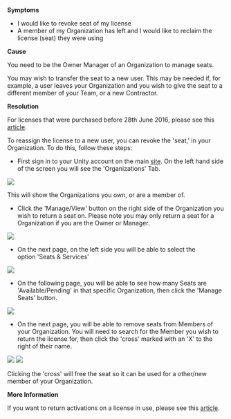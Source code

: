 
        

**Symptoms** 

*   I would like to revoke seat of my license
*   A member of my Organization has left and I would like to reclaim the license (seat) they were using

**Cause** 

You need to be the Owner Manager of an Organization to manage seats.

You may wish to transfer the seat to a new user. This may be needed if, for example, a user leaves your Organization and you wish to give the seat to a different member of your Team, or a new Contractor.

**Resolution** 

For licenses that were purchased before 28th June 2016, please see this [article](https://support.unity3d.com/hc/en-us/articles/205056069).

To reassign the license to a new user, you can revoke the 'seat,' in your Organization. To do this, follow these steps:

*   First sign in to your Unity account on the main [site](https://id.unity.com/account/edit). On the left hand side of the screen you will see the 'Organizations' Tab.

![](/hc/en-us/article_attachments/204268323/Screen_Shot_2016-05-27_at_15.25.29.png)

This will show the Organizations you own, or are a member of.

*   Click the 'Manage/View' button on the right side of the Organization you wish to return a seat on. Please note you may only return a seat for a Organization if you are the Owner or Manager.

![](/hc/en-us/article_attachments/204268443/Screen_Shot_2016-05-27_at_15.29.29.png)

*   On the next page, on the left side you will be able to select the option 'Seats & Services'

![](/hc/en-us/article_attachments/204268543/Screen_Shot_2016-05-27_at_15.34.27.png)

*   On the following page, you will be able to see how many Seats are 'Available/Pending' in that specific Organization, then click the 'Manage Seats' button.

![](/hc/en-us/article_attachments/204053786/Screen_Shot_2016-05-27_at_15.35.24.png)

*   On the next page, you will be able to remove seats from Members of your Organization. You will need to search for the Member you wish to return the license for, then click the 'cross' marked with an 'X' to the right of their name.

![](/hc/en-us/article_attachments/204268803/Screen_Shot_2016-05-27_at_15.48.39.png) ![](/hc/en-us/article_attachments/204268763/Screen_Shot_2016-05-27_at_15.46.24.png) 

Clicking the 'cross' will free the seat so it can be used for a other/new member of your Organization.

**More Information** 

If you want to return activations on a license in use, please see this [article](https://support.unity3d.com/hc/en-us/articles/205056069).

      
